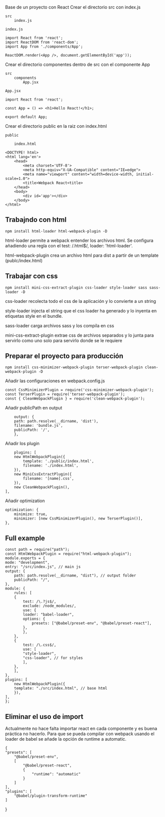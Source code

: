 Base de un proyecto con React
Crear el directorio src con index.js

    src
        index.js

    index.js

    import React from 'react';
    import ReactDOM from 'react-dom';
    import App from './components/App';

    ReactDOM.render(<App />, document.getElementById('app'));

Crear el directorio componentes dentro de src con el componente App

    src
        components
            App.jsx

    App.jsx

    import React from 'react';

    const App = () => <h1>Hello React!</h1>;

    export default App;

Crear el directorio public en la raiz con index.html

    public

        index.html

    <DOCTYPE! html>
    <html lang='en'>
        <head>
            <meta charset='UTF-8'>
            <meta http-equiv="X-UA-Compatible" content="IE=edge">
            <meta name="viewport" content="width=device-width, initial-scale=1.0">
            <title>Webpack React<title>
        </head>
        <body>
            <div id='app'></div>
        </body>
    </html>

## Trabajndo con html

    npm install html-loader html-webpack-plugin -D

html-loader permite a webpack entender los archivos html. Se configura añadiendo una regla con el test: /\.html$/, loader: 'html-loader'.

html-webpack-plugin crea un archivo html para dist a partir de un template (publc/index.html)

## Trabajar con css

    npm install mini-css-extract-plugin css-loader style-loader sass sass-loader -D

css-loader recolecta todo el css de la aplicación y lo convierte a un string

style-loader injecta el string que el css loader ha generado y lo inyenta en etiquetas style en el bundle.

sass-loader carga archivos sass y los compila en css

mini-css-extract-plugin extrae css de archivos separados y lo junta para servirlo como uno solo para servirlo donde se le requiere

## Preparar el proyecto para producción

    npm install css-minimizer-webpack-plugin terser-webpack-plugin clean-webpack-plugin -D

Añadir las configuraciones en webpack.config.js

    const CssMinimizerPlugin = require('css-minimizer-webpack-plugin');
    const TerserPlugin = require('terser-webpack-plugin');
    const { CleanWebpackPlugin } = require('clean-webpack-plugin');

Añadir publicPath en output

    	output: {
    	path: path.resolve(__dirname, 'dist'),
    	filename: 'bundle.js',
    	publicPath: '/',
        },

Añadir los plugin

    	plugins: [
    	new HtmlWebpackPlugin({
    		template: './public/index.html',
    		filename: './index.html',
    	}),
    	new MiniCssExtractPlugin({
    		filename: '[name].css',
    	}),
    	new CleanWebpackPlugin(),
    ],

Añadir optimization

    optimization: {
    	minimize: true,
    	minimizer: [new CssMinimizerPlugin(), new TerserPlugin()],
    },

## Full example

    const path = require("path");
    const HtmlWebpackPlugin = require("html-webpack-plugin");
    module.exports = {
    mode: "development",
    entry: "/src/index.js", // main js
    output: {
        path: path.resolve(__dirname, "dist"), // output folder
        publicPath: "/",
    },
    module: {
        rules: [
        {
            test: /\.?js$/,
            exclude: /node_modules/,
            use: {
            loader: "babel-loader",
            options: {
                presets: ["@babel/preset-env", "@babel/preset-react"],
            },
            },
        },
        {
            test: /\.css$/,
            use: [
            "style-loader",
            "css-loader", // for styles
            ],
        },
        ],
    },
    plugins: [
        new HtmlWebpackPlugin({
        template: "./src/index.html", // base html
        }),
    ],
    };

## Eliminar el uso de import

Actualmente no hace falta importar react en cada componente y es buena práctica no hacerlo. Para que se pueda compilar con webpack usando el loader de babel se añade la opción de runtime a automatic.

    {
    "presets": [
        "@babel/preset-env",
        [
            "@babel/preset-react",
            {
                "runtime": "automatic"
            }
        ]
    ],
    "plugins": [
        "@babel/plugin-transform-runtime"
    ]

}
